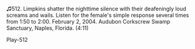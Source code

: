 ♫512. Limpkins shatter the nighttime silence with their deafeningly loud
screams and wails. Listen for the female's simple response several times
from 1:50 to 2:00. February 2, 2004. Audubon Corkscrew Swamp Sanctuary,
Naples, Florida. (4:11)

Play-512
